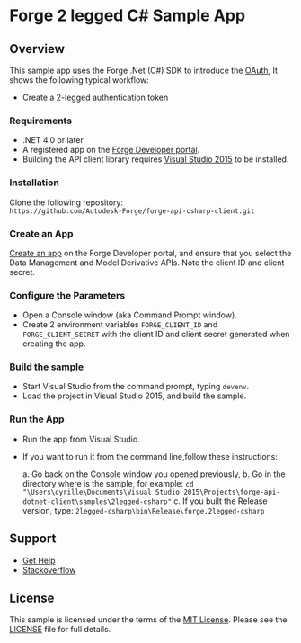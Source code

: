 # Forge 2 legged C# Sample App

## Overview
This sample app uses the Forge .Net (C#) SDK to introduce the 
[OAuth](https://developer.autodesk.com/en/docs/oauth/v2/overview/), 
It shows the following typical workflow:

* Create a 2-legged authentication token


### Requirements
* .NET 4.0 or later
* A registered app on the <a href="https://developer.autodesk.com/myapps" target="_blank">Forge Developer portal</a>.
* Building the API client library requires [Visual Studio 2015](https://www.visualstudio.com/downloads/) to be installed.


### Installation
Clone the following repository:<br />
    ```https://github.com/Autodesk-Forge/forge-api-csharp-client.git```


### Create an App
[Create an app](https://developer.autodesk.com/en/docs/oauth/v2/tutorials/create-app/) on the 
Forge Developer portal, and ensure that you select the Data Management and Model Derivative APIs. 
Note the client ID and client secret.


### Configure the Parameters
* Open a Console window (aka Command Prompt window).
* Create 2 environment variables `FORGE_CLIENT_ID` and `FORGE_CLIENT_SECRET` with the client ID and 
client secret generated when creating the app.


### Build the sample
* Start Visual Studio from the command prompt, typing ``` devenv ```.
* Load the project in Visual Studio 2015, and build the sample.


### Run the App
* Run the app from Visual Studio.
* If you want to run it from the command line,follow these instructions:

  a. Go back on the Console window you opened previously,
  b. Go in the directory where is the sample, for example: ``` cd "\Users\cyrille\Documents\Visual Studio 2015\Projects\forge-api-dotnet-client\samples\2legged-csharp" ```
  c. If you built the Release version, type: ``` 2legged-csharp\bin\Release\forge.2legged-csharp ```


## Support
* [Get Help](https://developer.autodesk.com/en/support/get-help)
* [Stackoverflow](http://stackoverflow.com/questions/tagged/forge)


## License

This sample is licensed under the terms of the [MIT License](http://opensource.org/licenses/MIT).
Please see the [LICENSE](LICENSE) file for full details.
